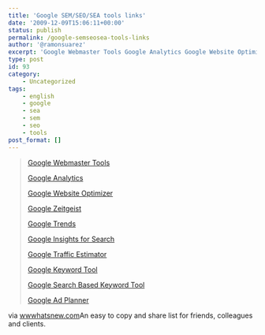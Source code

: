 ```yaml
---
title: 'Google SEM/SEO/SEA tools links'
date: '2009-12-09T15:06:11+00:00'
status: publish
permalink: /google-semseosea-tools-links
author: '@ramonsuarez'
excerpt: 'Google Webmaster Tools Google Analytics Google Website Optimizer Google Zeitgeist Google Trends Google Insights for Search Google Traffic Estimator Google Keyword Tool Google Search Based Keyword Tool Google Ad Planner via wwwhatsnew.com An easy t...'
type: post
id: 93
category:
    - Uncategorized
tags:
    - english
    - google
    - sea
    - sem
    - seo
    - tools
post_format: []
---
```

> [Google Webmaster Tools](http://www.google.com/webmasters/tools/)
> 
> [Google Analytics](http://www.google.com/analytics/)
> 
> [Google Website Optimizer](http://www.google.com/websiteoptimizer)
> 
> [Google Zeitgeist](http://www.google.com/intl/en/press/zeitgeist2009/)
> 
> [Google Trends](http://www.google.com/trends)
> 
> [Google Insights for Search](http://www.google.com/insights/search/)
> 
> [Google Traffic Estimator](https://adwords.google.com/select/TrafficEstimatorSandbox)
> 
> [Google Keyword Tool](https://adwords.google.com/select/KeywordToolExternal)
> 
> [Google Search Based Keyword Tool](http://www.google.com/sktool/)
> 
> [Google Ad Planner](https://www.google.com/adplanner/)

via [wwwhatsnew.com](http://wwwhatsnew.com/2009/12/08/10-herramientas-seo-hechas-por-google/)</div>An easy to copy and share list for friends, colleagues and clients.

</div>